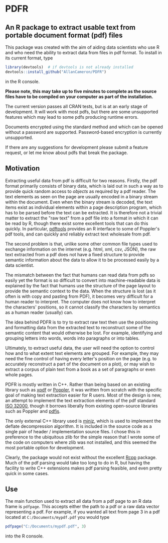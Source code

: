 # PDFR 

## An R package to extract usable text from portable document format (pdf) files

This package was created with the aim of aiding data scientists who
use R and who need the ability to extract data from files in pdf format. To
install in its current format, type 
```R
library(devtools)  # if devtools is not already installed
devtools::install_github("AllanCameron/PDFR") 
``` 
in the R console.

**Please note, this may take up to five minutes to complete as the source files 
have to be compiled on your computer as part of the installation.**

The current version passes all CRAN tests, but is at an early stage of
development. It will work with most pdfs, but there are some unsupported
features which may lead to some pdfs producing runtime errors.

Documents encrypted using the standard method and which can be opened
without a password are supported. Password-based encryption is currently
unsupported.

If there are any suggestions for development please submit a feature request,
or let me know about pdfs that break the package.

## Motivation 
Extracting useful data from pdf is difficult for two reasons. Firstly, the pdf 
format primarily consists of binary data, which is laid out in such a way as to 
provide quick random access to *objects* as required by a pdf reader. The text 
elements as seen on the page are usually encoded in a binary stream within the 
document. Even when the binary stream is decoded, the text items exist as 
individual elements within a page description program, which has to be parsed 
before the text can be extracted. It is therefore not a trivial matter to 
extract the "raw text" from a pdf file into a format in which it can be read by 
R, though there exist some excellent tools that can do this quickly. In 
particular, 
[pdftools](https://ropensci.org/blog/2016/03/01/pdftools-and-jeroen/)
provides an R interface to some of Poppler's pdf tools, and can quickly and 
reliably extract text wholesale from pdf. 

The second problem is that, unlike some other common file types used to exchange 
information on the internet (e.g. html, xml, csv, JSON), the raw text extracted 
from a pdf does not have a fixed structure to provide semantic information about 
the data to allow it to be processed easily by a data scientist. 

The mismatch between the fact that humans can read data from pdfs so easily yet 
the format is so difficult to convert into machine-readable data is explained by 
the fact that humans use the structure of the page layout to provide the 
semantic context to the data. When the structure is lost (as it often is with
copy and pasting from PDF), it becomes very difficult for a human reader to 
interpret. The computer does not know how to interpret the characters' 
positions, so it cannot classify the characters by semantics as a human reader
(usually) can.

The idea behind PDFR is to try to extract raw text then use the 
positioning and formatting data from the extracted text to reconstruct some of 
the semantic content that would otherwise be lost. For example, identifying and 
grouping letters into words, words into paragraphs or into tables. 

Ultimately, to extract useful data, the user will need the option to control how 
and to what extent text elements are grouped. For example, they may need the 
fine control of having every letter's position on the page (e.g. to accurately 
reconstruct a part of the document on a plot), or may wish to extract a corpus 
of plain text from a book as a set of paragraphs or even whole pages.  

PDFR is mostly written in C++. Rather than being based on an existing library 
such as [xpdf](https://www.xpdfreader.com/) or
[Poppler](https://poppler.freedesktop.org/), it was written from scratch with 
the specific goal of making text extraction easier for R users. Most of the
design is new, an attempt to implement the text extraction elements 
of the pdf standard [ISO 32000](https://www.iso.org/standard/51502.html), though 
it borrows liberally from existing open-source libraries such as Poppler and
[pdfjs](https://mozilla.github.io/pdf.js/). 

The only external C++ library used is 
[miniz](https://github.com/richgel999/miniz), which is used to implement the 
deflate decompression algorithm. It is included in the source code as a single 
pair of header / implementation source files. I chose this in preference 
to the ubiquitous zlib for the simple reason that I wrote some of the code on 
computers where zlib was not installed, and this seemed the most portable option 
for development. 

Clearly, the package would not exist without the excellent 
[Rcpp](http://www.rcpp.org/) package. Much of the pdf parsing would take too 
long to do in R, but having the facility to write C++ extensions makes pdf 
parsing feasible, and even pretty quick in some cases.

## Use

The main function used to extract all data from a pdf page to an R data frame
is `pdfpage`. This accepts either the path to a pdf or a raw data vector
representing a pdf. For example, if you wanted all text from page 3 in a pdf
located at `C:/Documents/mypdf.pdf` you would type

```R
pdfpage("C:/Documents/mypdf.pdf", 3)
```

into the R console.
